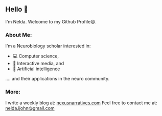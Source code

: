 ## Hello 🌚

I'm Nelda. Welcome to my Github Profile😄. 

### About Me:
I'm a Neurobiology scholar interested in: 
- 💻 Computer science, 
- 🦾 Interactive media, and 
- 🤖 Artificial intelligence 

<p> .... and their applications in the neuro community.</p>

### More:
I write a weekly blog at: <a href="https://www.neldiaries.com" target = "_blank">nexusnarratives.com</a>
Feel free to contact me at: <a href="nelda.ijohn@gmail.com" target = "_blank"> nelda.ijohn@gmail.com</a>
